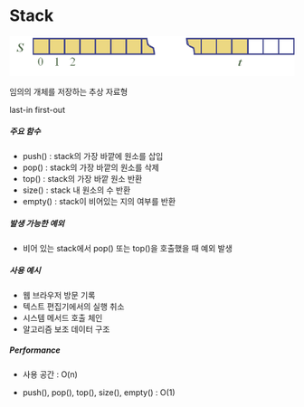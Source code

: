 # Stack

![](./img/stack.png)

임의의 개체를 저장하는 추상 자료형

last-in first-out

##### 주요 함수

- push() : stack의 가장 바깥에 원소를 삽입
- pop() : stack의 가장 바깥의 원소를 삭제
- top() : stack의 가장 바깥 원소 반환
- size() : stack 내 원소의 수 반환
- empty() : stack이 비어있는 지의 여부를 반환

##### 발생 가능한 예외

- 비어 있는 stack에서 pop() 또는 top()을 호출했을 때 예외 발생

##### 사용 예시

- 웹 브라우저 방문 기록
- 텍스트 편집기에서의 실행 취소
- 시스템 메서드 호출 체인
- 알고리즘 보조 데이터 구조

##### Performance

- 사용 공간 : O(n)

- push(), pop(), top(), size(), empty() : O(1)